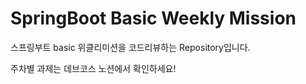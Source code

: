# SpringBoot Basic Weekly Mission
스프링부트 basic 위클리미션을 코드리뷰하는 Repository입니다.

주차별 과제는 데브코스 노션에서 확인하세요!
